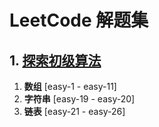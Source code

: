 # LeetCode 解题集

## 1. [探索初级算法](https://leetcode-cn.com/explore/interview/card/top-interview-questions-easy/)
1. **数组** [easy-1 - easy-11]
2. **字符串** [easy-19 - easy-20]
3. **链表** [easy-21 - easy-26]
